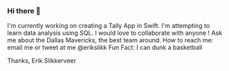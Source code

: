 ### Hi there 👋

<!--
**rkslkk/rkslkk** is a ✨ _special_ ✨ repository because its `README.md` (this file) appears on your GitHub profile.

Here are some ideas to get you started:

- 🔭 I’m currently working on ...
- 🌱 I’m currently learning ...
- 👯 I’m looking to collaborate on ...
- 🤔 I’m looking for help with ...
- 💬 Ask me about ...
- 📫 How to reach me: ...
- 😄 Pronouns: ...
- ⚡ Fun fact: ...
-->


I'm currently working on creating a Tally App in Swift. 
I'm attempting to learn data analysis using SQL. 
I would love to collaborate with anyone !
Ask me about the Dallas Mavericks, the best team around.
How to reach me: email me or tweet at me @erikslikk
Fun Fact: I can dunk a basketball

Thanks, Erik Slikkerveer
